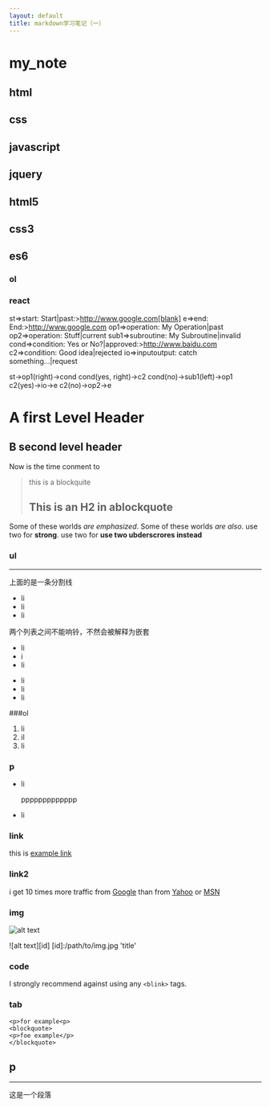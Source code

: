 ```yaml
---
layout: default
title: markdown学习笔记（一）
---
```

# my_note
## html
## css
## javascript
## jquery
## html5
## css3
## es6
### ol
### react

st=>start: Start|past:>http://www.google.com[blank]
e=>end: End:>http://www.google.com
op1=>operation: My Operation|past
op2=>operation: Stuff|current
sub1=>subroutine: My Subroutine|invalid
cond=>condition: Yes 
or No?|approved:>http://www.baidu.com
c2=>condition: Good idea|rejected
io=>inputoutput: catch something...|request

st->op1(right)->cond
cond(yes, right)->c2
cond(no)->sub1(left)->op1
c2(yes)->io->e
c2(no)->op2->e

A first Level Header
===================
B second level header
-------------------

Now is the time
conment to 

> this is a blockquite
> ## This is an H2 in ablockquote

Some of these worlds *are emphasized*.
Some of these worlds _are also_.
use two for **strong**.
use two for __use two ubderscrores instead__

### ul
---
上面的是一条分割线

* li
* li
* li

两个列表之间不能响铃，不然会被解释为嵌套

+ li
+ i
+ li

- li
- li
- li

###ol

1. li
2. il
3. li

### p

* li

    ppppppppppppp

* li

### link
this is [example link](www.example.com)

### link2
i get 10 times more traffic from [Google][1] than from [Yahoo][2] or [MSN][3]

[1]:http://google.com
[2]:http://search.com
[3]:http://search.msn.com

### img
![alt text](/path/to/img.jpg 'title')

![alt text][id]
[id]:/path/to/img.jpg 'title'

### code
I strongly recommend against using any `<blink>` tags.

### tab
    
    <p>for example<p>
    <blockquote>
    <p>foe example</p>
    </blockquote>

## p
* * *
这是一个段落
